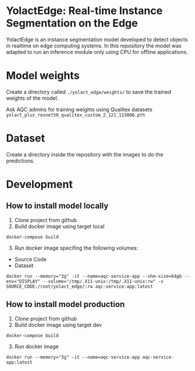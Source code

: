 # YolactEdge: Real-time Instance Segmentation on the Edge

YolactEdge is an instance segmentation model developed to detect objects in realtime on edge computing systems. In this repository the model was adapted to run an inference module only using CPU for offline applications.

# Model weights
Create a directory called ```./yolact_edge/weights/``` to save the trained weights of the model.

Ask AQC admins for training weights using Qualitex datasets ```yolact_plus_resnet50_qualitex_custom_2_121_115000.pth```

# Dataset
Create a directory inside the repository with the images to do the predictions. 

# Development

## How to install model locally

1. Clone project from github
2. Build docker image using target local
```
docker-compose build
```
3. Run docker image specifing the following volumes:
  - Source Code
  - Dataset
```
docker run --memory="3g" -it --name=aqc-service-app --shm-size=64gb --env="DISPLAY" --volume="/tmp/.X11-unix:/tmp/.X11-unix:rw" -v SOURCE_CODE:/root/yolact_edge/:rw aqc-service-app:latest
```

## How to install model production
1. Clone project from github
2. Build docker image using target dev
```
docker-compose build
```
3. Run docker image
```
docker run --memory="3g" -it --name=aqc-service-app aqc-service-app:latest
```